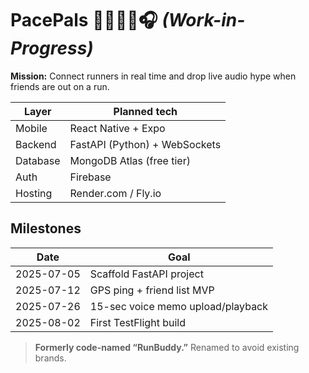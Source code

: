 # PacePals 🏃‍♀️🏃‍♂️🎧 *(Work-in-Progress)*

**Mission:** Connect runners in real time and drop live audio hype when friends are out on a run.

| Layer      | Planned tech |
|------------|--------------|
| Mobile     | React Native + Expo |
| Backend    | FastAPI (Python) + WebSockets |
| Database   | MongoDB Atlas (free tier) |
| Auth       | Firebase     |
| Hosting    | Render.com / Fly.io |

## Milestones
| Date       | Goal |
|------------|------|
| 2025-07-05 | Scaffold FastAPI project |
| 2025-07-12 | GPS ping + friend list MVP |
| 2025-07-26 | 15-sec voice memo upload/playback |
| 2025-08-02 | First TestFlight build |

> **Formerly code-named “RunBuddy.”**  Renamed to avoid existing brands.
